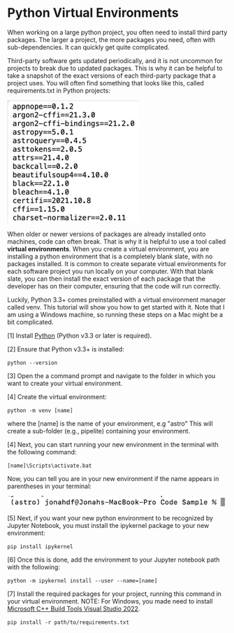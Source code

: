 <h1>Python Virtual Environments</h1>

When working on a large python project, you often need to install third party packages. The larger a project, the more packages you need, often with sub-dependencies. It can quickly get quite complicated. 

Third-party software gets updated periodically, and it is not uncommon for projects to break due to updated packages. This is why it can be helpful to take a snapshot of the exact versions of each third-party package that a project uses. You will often find something that looks like this, called requirements.txt in Python projects:

![requirements.txt](images/requirements.txt.jog.jpg)

When older or newer versions of packages are already installed onto machines, code can often break. That is why it is helpful to use a tool called **virtual environments**. When you create a virtual environment, you are installing a python environment that is a completely blank slate, with no packages installed. It is common to create separate virtual environments for each software project you run locally on your computer. With that blank slate, you can then install the exact version of each package that the developer has on their computer, ensuring that the code will run correctly.

Luckily, Python 3.3+ comes preinstalled with a virtual environment manager called venv. This tutorial will show you how to get started with it. Note that I am using a Windows machine, so running these steps on a Mac might be a bit complicated.

[1] Install [Python](https://www.python.org/ftp/python/3.10.5/python-3.10.5-amd64.exe) (Python v3.3 or later is required).

[2] Ensure that Python v3.3+ is installed:

```
python --version
```

[3] Open the a command prompt and navigate to the folder in which you want to create your virtual environment. 

[4] Create the virtual environment:

```
python -m venv [name]
```

where the [name] is the name of your environment, e.g "astro" This will create a sub-folder (e.g., pipelite) containing your environment.

[4] Next, you can start running your new environment in the terminal with the following command:

```
[name]\Scripts\activate.bat
```

Now, you can tell you are in your new environment if the name appears in parentheses in your terminal:

![python command line](images/python_environment.jpg)

[5] Next, if you want your new python environment to be recognized by Jupyter Notebook, you must install the ipykernel package to your new environment:

```
pip install ipykernel
```

[6] Once this is done, add the environment to your Jupyter notebook path with the following:

```
python -m ipykernel install --user --name=[name]
```

[7] Install the required packages for your project, running this command in your virtual environment. NOTE: For Windows, you made need to install [Microsoft C++ Build Tools Visual Studio 2022](https://visualstudio.microsoft.com/downloads/).

```
pip install -r path/to/requirements.txt
```
